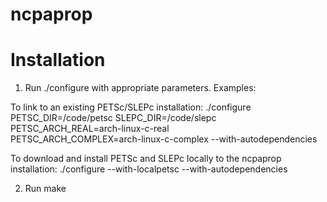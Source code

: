 # ncpaprop

# Installation

1. Run ./configure with appropriate parameters.  Examples:

To link to an existing PETSc/SLEPc installation:
	./configure PETSC_DIR=/code/petsc SLEPC_DIR=/code/slepc PETSC_ARCH_REAL=arch-linux-c-real \
	  PETSC_ARCH_COMPLEX=arch-linux-c-complex --with-autodependencies

To download and install PETSc and SLEPc locally to the ncpaprop installation:
	./configure --with-localpetsc --with-autodependencies

2. Run 
	make